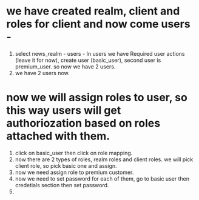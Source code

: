 # we have created realm, client and roles for client and now come users - 
1. select news_realm - users - 
   In users we have Required user actions (leave it for now), create user (basic_user), second user is premium_user. so now we have 2 users.
2. we have 2 users now.


# now we will assign roles to user, so this way users will get authoriozation based on roles attached with them.
1. click on basic_user then click on role mapping. 
2. now there are 2 types of roles, realm roles and client roles. we will pick client role, so pick basic one and assign.
3. now we need assign role to premium customer.
4. now we need to set password for each of them, go to basic user then credetials section then set password.
5. 
